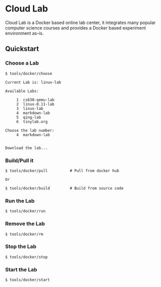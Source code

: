 
# Cloud Lab

Cloud Lab is a Docker based online lab center, it integrates many popular computer
science courses and provides a Docker based experiment environment as-is.

## Quickstart

### Choose a Lab

    $ tools/docker/choose

    Current Lab is: linux-lab

    Available Labs:

         1	cs630-qemu-lab
         2	linux-0.11-lab
         3	linux-lab
         4	markdown-lab
         5	qing-lab
         6	tinylab.org

    Choose the lab number:
         4	markdown-lab


    Download the lab...

### Build/Pull it

    $ tools/docker/pull          # Pull from docker hub

    Or

    $ tools/docker/build         # Build from source code

### Run the Lab

    $ tools/docker/run

### Remove the Lab

    $ tools/docker/rm

### Stop the Lab

    $ tools/docker/stop

### Start the Lab

    $ tools/docker/start
